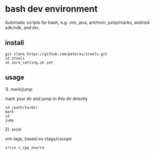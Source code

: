 bash dev environment
===============================

Automatic scripts for bash, e.g. vim, java, ant/mvn, jump/marks, android sdk/ndk, and etc.


install
-------
```
git clone https://github.com/peterxu/ztools.git
cd ztools
sh zero_setting.sh set
```

usage
-----

1). mark/jump

mark your dir and jump to this dir directly

```
cd /path/to/dir
mark
cd
jump
```

2). srcin

vim tags, based on ctags/cscope

```
srcin c_cpp_source
```

